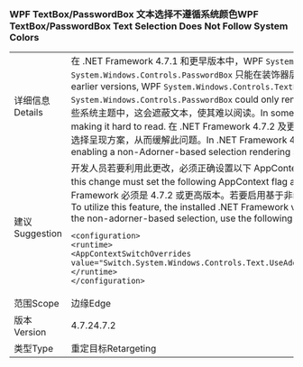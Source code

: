 ### <a name="wpf-textboxpasswordbox-text-selection-does-not-follow-system-colors"></a><span data-ttu-id="9ff94-101">WPF TextBox/PasswordBox 文本选择不遵循系统颜色</span><span class="sxs-lookup"><span data-stu-id="9ff94-101">WPF TextBox/PasswordBox Text Selection Does Not Follow System Colors</span></span>

|   |   |
|---|---|
|<span data-ttu-id="9ff94-102">详细信息</span><span class="sxs-lookup"><span data-stu-id="9ff94-102">Details</span></span>|<span data-ttu-id="9ff94-103">在 .NET Framework 4.7.1 和更早版本中，WPF <code>System.Windows.Controls.TextBox</code> 和 <code>System.Windows.Controls.PasswordBox</code> 只能在装饰器层呈现文本选择。</span><span class="sxs-lookup"><span data-stu-id="9ff94-103">In .NET Framework 4.7.1 and earlier versions, WPF <code>System.Windows.Controls.TextBox</code> and <code>System.Windows.Controls.PasswordBox</code> could only render a text selection in the Adorner layer.</span></span> <span data-ttu-id="9ff94-104">在某些系统主题中，这会遮蔽文本，使其难以阅读。</span><span class="sxs-lookup"><span data-stu-id="9ff94-104">In some system themes this would occlude text, making it hard to read.</span></span>  <span data-ttu-id="9ff94-105">在 .NET Framework 4.7.2 及更高版本中，开发人员可选择启用基于非装饰器的选择呈现方案，从而缓解此问题。</span><span class="sxs-lookup"><span data-stu-id="9ff94-105">In .NET Framework 4.7.2 and later, developers have an option of enabling a non-Adorner-based selection rendering scheme that alleviates this issue.</span></span>|
|<span data-ttu-id="9ff94-106">建议</span><span class="sxs-lookup"><span data-stu-id="9ff94-106">Suggestion</span></span>|<span data-ttu-id="9ff94-107">开发人员若要利用此更改，必须正确设置以下 AppContext 标记。</span><span class="sxs-lookup"><span data-stu-id="9ff94-107">A developer who wants to utilize this change must set the following AppContext flag appropriately.</span></span>  <span data-ttu-id="9ff94-108">若要利用此功能，已安装的 .NET Framework 必须是 4.7.2 或更高版本。若要启用基于非装饰器的选择，请使用以下 AppContext 标记。</span><span class="sxs-lookup"><span data-stu-id="9ff94-108">To utilize this feature, the installed .NET Framework version must be 4.7.2 or greater.To enabled the non-adorner-based selection, use the following AppContext flag.</span></span><pre><code class="lang-xml">&lt;configuration&gt;&#13;&#10;&lt;runtime&gt;&#13;&#10;&lt;AppContextSwitchOverrides value=&quot;Switch.System.Windows.Controls.Text.UseAdornerForTextboxSelectionRendering=false&quot;/&gt;&#13;&#10;&lt;/runtime&gt;&#13;&#10;&lt;/configuration&gt;&#13;&#10;</code></pre>|
|<span data-ttu-id="9ff94-109">范围</span><span class="sxs-lookup"><span data-stu-id="9ff94-109">Scope</span></span>|<span data-ttu-id="9ff94-110">边缘</span><span class="sxs-lookup"><span data-stu-id="9ff94-110">Edge</span></span>|
|<span data-ttu-id="9ff94-111">版本</span><span class="sxs-lookup"><span data-stu-id="9ff94-111">Version</span></span>|<span data-ttu-id="9ff94-112">4.7.2</span><span class="sxs-lookup"><span data-stu-id="9ff94-112">4.7.2</span></span>|
|<span data-ttu-id="9ff94-113">类型</span><span class="sxs-lookup"><span data-stu-id="9ff94-113">Type</span></span>|<span data-ttu-id="9ff94-114">重定目标</span><span class="sxs-lookup"><span data-stu-id="9ff94-114">Retargeting</span></span>|

